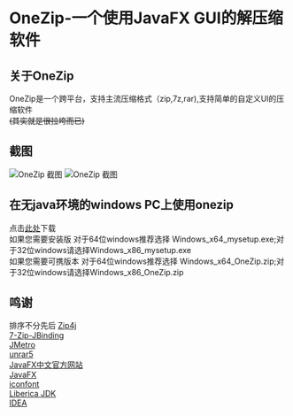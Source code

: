 # OneZip-一个使用JavaFX GUI的解压缩软件

## 关于OneZip

OneZip是一个跨平台，支持主流压缩格式（zip,7z,rar),支持简单的自定义UI的压缩软件  
~~(其实就是很拉垮而已)~~
## 截图
![OneZip 截图](https://s1.328888.xyz/2022/08/14/TgZWi.png)
![OneZip 截图](https://s1.328888.xyz/2022/08/14/TgRtw.png)
## 在无java环境的windows PC上使用onezip
点击[此处](https://github.com/shed4329/onezip_test/releases/tag/0.05)下载  
如果您需要安装版 
对于64位windows推荐选择 Windows_x64_mysetup.exe;对于32位windows请选择Windows_x86_mysetup.exe  
如果您需要可携版本
对于64位windows推荐选择 Windows_x64_OneZip.zip;对于32位windows请选择Windows_x86_OneZip.zip
## 鸣谢
排序不分先后
[Zip4j](http://www.lingala.net/zip4j.html)  
[7-Zip-JBinding](http://sevenzipjbind.sourceforge.net)  
[JMetro](https://pixelduke.com/java-javafx-theme-jmetro/)  
[unrar5](https://github.com/sucat1997/unrar5#a-uncompress-and-compress-tooluncompress-rarrar5zip)  
[JavaFX中文官方网站](https://openjfx.cn)  
[JavaFX](https://openjfx.io)  
[iconfont](https://www.iconfont.cn/)  
[Liberica JDK](https://bell-sw.com/pages/downloads/)  
[IDEA](https://www.jetbrains.com/idea/)  

